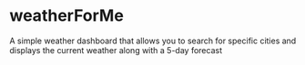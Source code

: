 # weatherForMe
A simple weather dashboard that allows you to search for specific cities and displays the current weather along with a 5-day forecast
